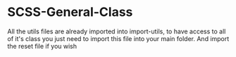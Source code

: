 # SCSS-General-Class
All the utils files are already imported into import-utils,
to have access to all of it's class you just need to import this file into your main folder. 
And import the reset file if you wish
